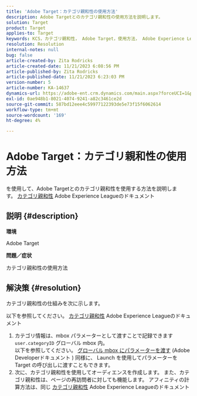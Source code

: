 ```yaml
---
title: 'Adobe Target：カテゴリ親和性の使用方法'
description: Adobe Targetとのカテゴリ親和性の使用方法を説明します。
solution: Target
product: Target
applies-to: Target
keywords: KCS，カテゴリ親和性， Adobe Target，使用方法， Adobe Experience League，グローバル mbox
resolution: Resolution
internal-notes: null
bug: false
article-created-by: Zita Rodricks
article-created-date: 11/21/2023 6:08:56 PM
article-published-by: Zita Rodricks
article-published-date: 11/21/2023 6:23:03 PM
version-number: 5
article-number: KA-14637
dynamics-url: https://adobe-ent.crm.dynamics.com/main.aspx?forceUCI=1&pagetype=entityrecord&etn=knowledgearticle&id=93cf0e04-9988-ee11-8179-6045bd006295
exl-id: 0ae948b1-8021-4074-9241-a82c3461ce2d
source-git-commit: 587bd12eee4c59977122393de5e73f15f6062614
workflow-type: tm+mt
source-wordcount: '169'
ht-degree: 4%

---
```


# Adobe Target：カテゴリ親和性の使用方法


を使用して、Adobe Targetとのカテゴリ親和性を使用する方法を説明します。 [カテゴリ親和性](https://experienceleague.adobe.com/docs/target/using/audiences/visitor-profiles/category-affinity.html?lang=en) Adobe Experience Leagueのドキュメント

## 説明 {#description}


<b>環境</b>

Adobe Target

<b>問題／症状</b>

カテゴリ親和性の使用方法


## 解決策 {#resolution}


カテゴリ親和性の仕組みを次に示します。

以下を参照してください。 [カテゴリ親和性](https://experienceleague.adobe.com/docs/target/using/audiences/visitor-profiles/category-affinity.html?lang=en) Adobe Experience Leagueのドキュメント

1. カテゴリ情報は、mbox パラメーターとして渡すことで記録できます `user.categoryID` グローバル mbox 内。<br>    以下を参照してください。 [グローバル mbox にパラメーターを渡す](https://developer.adobe.com/target/implement/client-side/atjs/global-mbox/pass-parameters-to-global-mbox/?lang=en "クリックでリンク先を開く： https://developer.adobe.com/target/implement/client-side/atjs/global-mbox/pass-parameters-to-global-mbox/?lang=en") (Adobe Developerドキュメント )
同様に、 Launch を使用してパラメーターを Target の呼び出しに渡すこともできます。
2. 次に、カテゴリ親和性を使用してオーディエンスを作成します。    また、カテゴリ親和性は、ページの再訪問者に対しても機能します。
アフィニティの計算方法は、同じ [カテゴリ親和性](https://experienceleague.adobe.com/docs/target/using/audiences/visitor-profiles/category-affinity.html?lang=en) Adobe Experience Leagueのドキュメント
